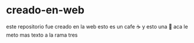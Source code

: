# creado-en-web
este repositorio fue creado en la web
esto es un cafe ☕ y esto una 🍕
aca le meto mas texto a la rama tres
